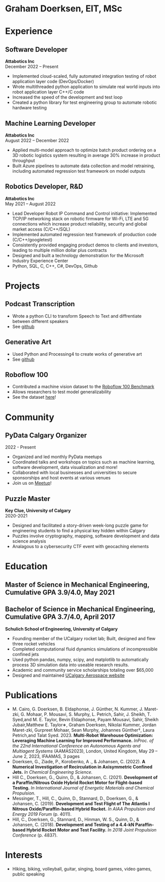 # Graham Doerksen, EIT, MSc

# Experience

## Software Developer
**Attabotics Inc**  
December 2022 – Present 

- Implemented cloud-scaled, fully automated integration testing of robot application layer code (DevOps/Docker)
- Wrote multithreaded python application to simulate real world inputs into robot application layer C++/C code 
- Increased the speed of the development and test loop
- Created a python library for test engineering group to automate robotic hardware testing 

## Machine Learning Developer 
**Attabotics Inc**  
August 2022 – December 2022 

- Applied multi-model approach to optimize batch product ordering on a 3D robotic logistics system resulting in average 30% increase in product throughput
- Built Azure pipelines to automate data collection and model retraining, including automated regression test framework on model outputs

## Robotics Developer, R&D 
**Attabotics Inc**  
May 2021 – August 2022 

- Lead Developer Robot IP Command and Control initiative: Implemented TCP/IP networking stack on robotic firmware for Wi-Fi, LTE and 5G connections which increase product reliability, security and global market access (C/C++/SQL)
- Implemented automated regression test framework of production code (C/C++/googletest)
- Consistently provided engaging product demos to clients and investors, leading to multiple million dollar plus contracts
- Designed and built a technology demonstration for the Microsoft Industry Experience Center
- Python, SQL, C, C++, C#, DevOps, Github


# Projects

## Podcast Transcription

- Wrote a python CLI to transform Speech to Text and diffrentiate between different speakers
- See [github](https://github.com/gdoerksen/PodcastTranscription)

## Generative Art

- Used Python and Processing4 to create works of generative art 
- See [github](https://github.com/gdoerksen/GenArt)

## Roboflow 100

- Contributed a machine vision dataset to the [Roboflow 100 Benchmark](https://www.rf100.org/)
- Allows researchers to test model generalizability
- See the dataset [here](https://universe.roboflow.com/roboflow-100/halo-infinite-angel-videogame)!

# Community

## PyData Calgary Organizer
2022 - Present

-  Organized and led monthly PyData meetups
- Coordinated talks and workshops on topics such as machine learning, software development, data visualization and more! 
- Collaborated with local businesses and universities to secure sponsorships and host events at various venues
- Join us on [Meetup](https://www.meetup.com/pydata-calgary/)!

## Puzzle Master
**Key Clue, University of Calgary**  
2020-2021

- Designed and facilitated a story-driven week-long puzzle game for engineering students to find a physical key hidden within Calgary
- Puzzles involve cryptography, mapping, software development and data science analysis
- Analagous to a cybersecurity CTF event with geocaching elements

# Education

## Master of Science in Mechanical Engineering, Cumulative GPA 3.9/4.0, May 2021 
## Bachelor of Science in Mechanical Engineering, Cumulative GPA 3.7/4.0, April 2017
**Schulich School of Engineering, University of Calgary**  
- Founding member of the UCalgary rocket lab; Built, designed and flew three rocket vehicles 
- Completed computational fluid dynamics simulations of incompressible confined jets
- Used python pandas, numpy, scipy, and matplotlib to automatically process 3D simulation data into useable research results.
- Academic and community service scholarships totaling over $65,000
- Designed and maintained [UCalgary Aerospace website](https://www.ucalgary.ca/aerospace/home)

# Publications
- M. Cairo, G. Doerksen, B. Eldaphonse, J. Günther, N. Kummer, J. Maret-zki, G. Mohaar, P. Mousavi, S. Murphy, L. Petrich, Sahir, J. Sheikh, T. Syed,and M. E. Taylor, Bevin Eldaphonse, Payam Mousavi, Sahir, Sheikh Jubair,Matthew E. Taylor∗, Graham Doerksen, Nikolai Kummer, Jordan Maret-zki, Gurpreet Mohaar, Sean Murphy, Johannes Günther†, Laura Petrich,and Talat Syed. 2023. **Multi-Robot Warehouse Optimization: Leveraging Machine Learning for Improved Performance.** *InProc. of the 22nd International Conference on Autonomous Agents and Multiagent Systems* (AAMAS2023), London, United Kingdom, May 29 – June 2, 2023, IFAAMAS, 3 pages
- Doerksen, G., Ziade, P., Korobenko, A ., & Johansen, C. (2022). **A Numerical Investigation of Recirculation in Axisymmetric Confined Jets.** *In Chemical Engineering Science.*
- Hill C., Doerksen, G., Quinn, D., & Johansen, C. (2021). **Development of a Paraffin/Nitrous Oxide Hybrid Rocket Motor for Flight-based Testing.** *In International Journal of Energetic Materials and Chemical Propulsion.*
- Messinger, T., Hill, C., Quinn, D., Stannard, D., Doerksen, G., & Johansen, C. (2019). **Development and Test Flight of The Atlantis I Nitrous Oxide/Paraffin-based Hybrid Rocket.** *In AIAA Propulsion and Energy 2019 Forum* (p. 4011).
- Hill, C., Doerksen, G., Stannard, D., Hinman, W. S., Quinn, D., & Johansen, C. (2018). **Development and Testing of a 4.4-kN Paraffin-based Hybrid Rocket Motor and Test Facility.** *In 2018 Joint Propulsion Conference* (p. 4837).

# Interests

- Hiking, biking, volleyball, guitar, singing, board games, video games, public speaking